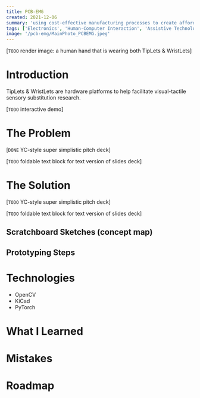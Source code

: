 ```yaml
---
title: PCB-EMG
created: 2021-12-06
summary: 'using cost-effective manufacturing processes to create affordable EMG electrodes'
tags: ['Electronics', 'Human-Computer Interaction', 'Assistive Technology']
image: '/pcb-emg/MainPhoto_PCBEMG.jpeg'
---
```


[`TODO` render image: a human hand that is wearing both TipLets & WristLets]

# Introduction

TipLets & WristLets are hardware platforms to help facilitate visual-tactile sensory substitution research.

[`TODO` interactive demo]

# The Problem

[`DONE` YC-style super simplistic pitch deck]

[`TODO` foldable text block for text version of slides deck]

# The Solution

[`TODO` YC-style super simplistic pitch deck]

[`TODO` foldable text block for text version of slides deck]

## Scratchboard Sketches (concept map)

## Prototyping Steps

# Technologies

- OpenCV
- KiCad
- PyTorch

# What I Learned

# Mistakes

# Roadmap

